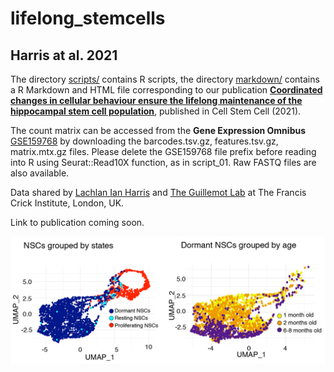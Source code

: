 # lifelong_stemcells

## Harris at al. 2021
The directory [scripts/](scripts/) contains R scripts, the directory [markdown/](markdown/) contains a R Markdown and HTML file corresponding to our publication [**Coordinated changes in cellular behaviour ensure the lifelong maintenance of the hippocampal stem cell population**](https://www.sciencedirect.com/science/article/pii/S1934590921000035), published in Cell Stem Cell (2021). 

The count matrix can be accessed from the **Gene Expression Omnibus** [GSE159768](https://www.ncbi.nlm.nih.gov/geo/query/acc.cgi?acc=GSE159768) by downloading the barcodes.tsv.gz, features.tsv.gz, matrix.mtx.gz files. Please delete the GSE159768 file prefix before reading into R using Seurat::Read10X function, as in script_01. Raw FASTQ files are also available.

Data shared by [Lachlan Ian Harris](https://scholar.google.com/citations?user=LClbRoQAAAAJ&hl=en) and [The Guillemot Lab](https://www.crick.ac.uk/research/labs/francois-guillemot) at The Francis Crick Institute, London, UK.

Link to publication coming soon. 

![plot](./readme.png)
